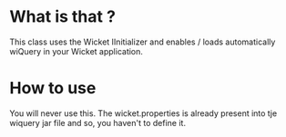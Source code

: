 # What is that ? #

This class uses the Wicket IInitializer and enables / loads automatically wiQuery in your Wicket application.

# How to use #

You will never use this. The wicket.properties is already present into tje wiquery jar file and so, you haven't to define it.